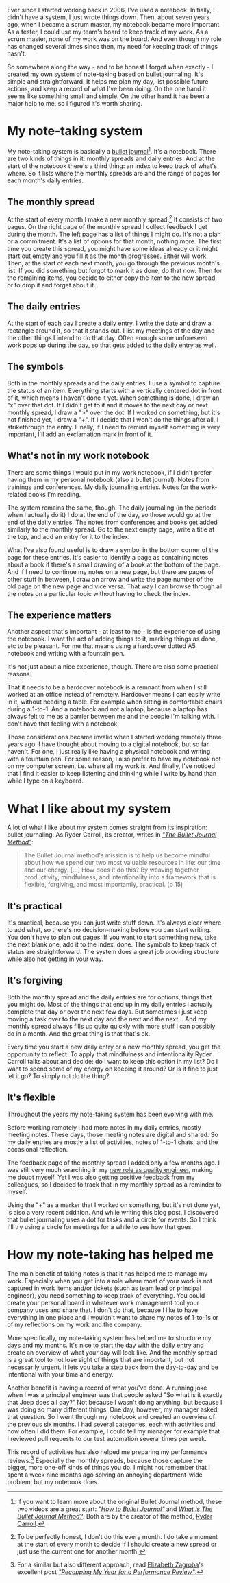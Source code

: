 <!--
.. title: My note-taking system for work
.. slug: my-note-taking-system-for-work
.. date: 2023-03-01 15:39:25 UTC+01:00
.. tags: note-taking, tools
.. category: misc
.. link: 
.. description: 
.. type: text
.. previewimage: /images/2023/note-taking-system/notebook-and-pen.jpg
-->

Ever since I started working back in 2006, I've used a notebook. Initially, I didn't have a system, I just wrote things down. Then, about seven years ago, when I became a scrum master, my notebook became more important. As a tester, I could use my team's board to keep track of my work. As a scrum master, none of my work was on the board. And even though my role has changed several times since then, my need for keeping track of things hasn't.

So somewhere along the way - and to be honest I forgot when exactly - I created my own system of note-taking based on bullet journaling. It's simple and straightforward. It helps me plan my day, list possible future actions, and keep a record of what I've been doing. On the one hand it seems like something small and simple. On the other hand it has been a major help to me, so I figured it's worth sharing.

<!-- TEASER_END -->


# My note-taking system

My note-taking system is basically a [bullet journal](https://bulletjournal.com/)[^2]. It's a notebook. There are two kinds of things in it: monthly spreads and daily entries. And at the start of the notebook there's a third thing: an index to keep track of what's where. So it lists where the monthly spreads are and the range of pages for each month's daily entries.

[^2]: If you want to learn more about the original Bullet Journal method, these two videos are a great start: [*"How to Bullet Journal"*](https://www.youtube.com/watch?v=fm15cmYU0IM) and [*What is The Bullet Journal Method?*](https://www.youtube.com/watch?v=o4kueYhGEc8). Both are by the creator of the method, [Ryder Carroll](https://www.rydercarroll.com/).

## The monthly spread

At the start of every month I make a new monthly spread.[^1] It consists of two pages. On the right page of the monthly spread I collect feedback I get during the month. The left page has a list of things I might do. It's not a plan or a commitment. It's a list of options for that month, nothing more. The first time you create this spread, you might have some ideas already or it might start out empty and you fill it as the month progresses. Either will work. Then, at the start of each next month, you go through the previous month's list. If you did something but forgot to mark it as done, do that now. Then for the remaining items, you decide to either copy the item to the new spread, or to drop it and forget about it.

[^1]: To be perfectly honest, I don't do this every month. I do take a moment at the start of every month to decide if I should create a new spread or just use the current one for another month.

## The daily entries

At the start of each day I create a daily entry. I write the date and draw a rectangle around it, so that it stands out. I list my meetings of the day and the other things I intend to do that day. Often enough some unforeseen work pops up during the day, so that gets added to the daily entry as well.

## The symbols

Both in the monthly spreads and the daily entries, I use a symbol to capture the status of an item. Everything starts with a vertically centered dot in front of it, which means I haven't done it yet. When something is done, I draw an "x" over that dot. If I didn't get to it and it moves to the next day or next monthly spread, I draw a ">" over the dot. If I worked on something, but it's not finished yet, I draw a "+". If I decide that I won't do the things after all, I strikethrough the entry. Finally, if I need to remind myself something is very important, I'll add an exclamation mark in front of it.

## What's not in my work notebook

There are some things I would put in my work notebook, if I didn't prefer having them in my personal notebook (also a bullet journal). Notes from trainings and conferences. My daily journaling entries. Notes for the work-related books I'm reading.

The system remains the same, though. The daily journaling (in the periods when I actually do it) I do at the end of the day, so those would go at the end of the daily entries. The notes from conferences and books get added similarly to the monthly spread. Go to the next empty page, write a title at the top, and add an entry for it to the index.

What I've also found useful is to draw a symbol in the bottom corner of the page for these entries. It's easier to identify a page as containing notes about a book if there's a small drawing of a book at the bottom of the page. And if I need to continue my notes on a new page, but there are pages of other stuff in between, I draw an arrow and write the page number of the old page on the new page and vice versa. That way I can browse through all the notes on a particular topic without having to check the index.

## The experience matters

Another aspect that's important - at least to me - is the experience of using the notebook. I want the act of adding things to it, marking things as done, etc to be pleasant. For me that means using a hardcover dotted A5 notebook and writing with a fountain pen.

It's not just about a nice experience, though. There are also some practical reasons.

That it needs to be a hardcover notebook is a remnant from when I still worked at an office instead of remotely. Hardcover means I can easily write in it, without needing a table. For example when sitting in comfortable chairs during a 1-to-1. And a notebook and not a laptop, because a laptop has always felt to me as a barrier between me and the people I'm talking with. I don't have that feeling with a notebook.

Those considerations became invalid when I started working remotely three years ago. I have thought about moving to a digital notebook, but so far haven't. For one, I just really like having a physical notebook and writing with a fountain pen. For some reason, I also prefer to have my notebook not on my computer screen, i.e. where all my work is. And finally, I've noticed that I find it easier to keep listening and thinking while I write by hand than while I type on a keyboard.



# What I like about my system

A lot of what I like about my system comes straight from its inspiration: bullet journaling. As Ryder Carroll, its creator, writes in [*"The Bullet Journal Method"*](https://bulletjournal.com/pages/book):

> The Bullet Journal method's mission is to help us become mindful about how we spend our two most valuable resources in life: our time and our energy. [...] How does it do this? By weaving together productivity, mindfulness, and intentionality into a framework that is flexible, forgiving, and most importantly, practical. (p 15)

## It's practical
It's practical, because you can just write stuff down. It's always clear where to add what, so there's no decision-making before you can start writing. You don't have to plan out pages. If you want to start something new, take the next blank one, add it to the index, done. The symbols to keep track of status are straightforward. The system does a great job providing structure while also not getting in your way.

## It's forgiving
Both the monthly spread and the daily entries are for options, things that you might do. Most of the things that end up in my daily entries I actually complete that day or over the next few days. But sometimes I just keep moving a task over to the next day and the next and the next... And my monthly spread always fills up quite quickly with more stuff I can possibly do in a month. And the great thing is that that's ok.

Every time you start a new daily entry or a new monthly spread, you get the opportunity to reflect. To apply that mindfulness and intentionality Ryder Carroll talks about and decide: do I want to keep this option in my list? Do I want to spend some of my energy on keeping it around? Or is it fine to just let it go? To simply not do the thing?

## It's flexible
Throughout the years my note-taking system has been evolving with me.

Before working remotely I had more notes in my daily entries, mostly meeting notes. These days, those meeting notes are digital and shared. So my daily entries are mostly a list of activities, notes of 1-to-1 chats, and the occasional reflection.

The feedback page of the monthly spread I added only a few months ago. I was still very much searching in my [new role as quality engineer](link://slug/three-lessons-after-three-months-of-quality-engineering), making me doubt myself. Yet I was also getting positive feedback from my colleagues, so I decided to track that in my monthly spread as a reminder to myself.

Using the "+" as a marker that I worked on something, but it's not done yet, is also a very recent addition. And while writing this blog post, I discovered that bullet journaling uses a dot for tasks and a circle for events. So I think I'll try using a circle for meetings for a while to see how that goes.



# How my note-taking has helped me

The main benefit of taking notes is that it has helped me to manage my work. Especially when you get into a role where most of your work is not captured in work items and/or tickets (such as team lead or principal engineer), you need something to keep track of everything. You could create your personal board in whatever work management tool your company uses and share that. I don't do that, because I like to have everything in one place and I wouldn't want to share my notes of 1-to-1s or of my reflections on my work and the company.

More specifically, my note-taking system has helped me to structure my days and my months. It's nice to start the day with the daily entry and create an overview of what your day will look like. And the monthly spread is a great tool to not lose sight of things that are important, but not necessarily urgent. It lets you take a step back from the day-to-day and be intentional with your time and energy.

Another benefit is having a record of what you've done. A running joke when I was a principal engineer was that people asked "So what is it exactly that Joep does all day?" Not because I wasn't doing anything, but because I was doing so many different things. One day, however, my manager asked that question. So I went through my notebook and created an overview of the previous six months. I had several categories, each with activities and how often I did them. For example, I could tell my manager for example that I reviewed pull requests to our test automation several times per week.

This record of activities has also helped me preparing my performance reviews.[^3] Especially the monthly spreads, because those capture the bigger, more one-off kinds of things you do. I might not remember that I spent a week nine months ago solving an annoying department-wide problem, but my notebook does.

[^3]: For a similar but also different approach, read [Elizabeth Zagroba](https://chaos.social/@ez)'s excellent post [*"Recapping My Year for a Performance Review"*](https://elizabethzagroba.com/posts/2023/02_26_recapping_my_year_for_a_performance_review/).
